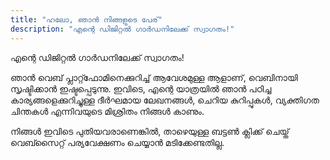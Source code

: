 ```yaml
---
title: "ഹലോ, ഞാൻ നിങ്ങളുടെ പേര്"
description: "എന്റെ ഡിജിറ്റൽ ഗാർഡനിലേക്ക് സ്വാഗതം!"
---
```


എന്റെ ഡിജിറ്റൽ ഗാർഡനിലേക്ക് സ്വാഗതം!

ഞാൻ വെബ് പ്ലാറ്റ്ഫോമിനെക്കുറിച്ച് ആവേശമുള്ള ആളാണ്, വെബിനായി സൃഷ്ടിക്കാൻ ഇഷ്ടപ്പെടുന്നു. ഇവിടെ, എന്റെ യാത്രയിൽ ഞാൻ പഠിച്ച കാര്യങ്ങളെക്കുറിച്ചുള്ള ദീർഘമായ ലേഖനങ്ങൾ, ചെറിയ കുറിപ്പുകൾ, വ്യക്തിഗത ചിന്തകൾ എന്നിവയുടെ മിശ്രിതം നിങ്ങൾ കാണും.

നിങ്ങൾ ഇവിടെ പുതിയവരാണെങ്കിൽ, താഴെയുള്ള ബട്ടൺ ക്ലിക്ക് ചെയ്ത് വെബ്സൈറ്റ് പര്യവേക്ഷണം ചെയ്യാൻ മടിക്കേണ്ടതില്ല.

